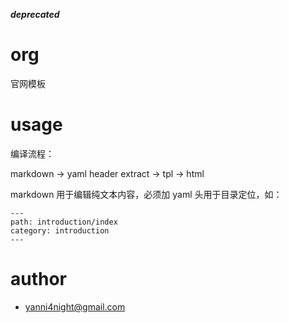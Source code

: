 ___deprecated___
# org

官网模板

# usage

编译流程：

markdown -> yaml header extract -> tpl -> html

markdown 用于编辑纯文本内容，必须加 yaml 头用于目录定位，如：

```
---
path: introduction/index
category: introduction
---
```


# author
 - <yanni4night@gmail.com>
